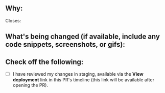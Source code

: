 <!--
Thank you for contributing to this project! You must fill out the information below before we can
review this pull request. By explaining why you're making a change (or linking to an issue) and
what changes you've made, we can triage your pull request to the best possible team for review.
-->

## Why:

Closes:

<!-- If there's an existing issue for your change, please link to it above. -->

## What's being changed (if available, include any code snippets, screenshots, or gifs):

<!-- Let us know what you are changing. Share anything that could provide the most context. -->

## Check off the following:

- [ ] I have reviewed my changes in staging, available via the **View
      deployment** link in this PR's timeline (this link will be available after
      opening the PR).
